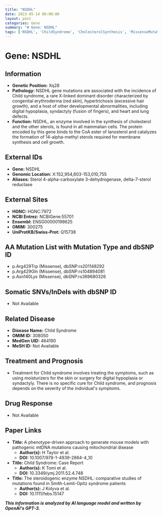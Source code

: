 ```yaml
---
title: "NSDHL"
date: 2023-05-14 00:00:00
layout: post
categories: Gene
summary: "# Gene: NSDHL"
tags: ['NSDHL', 'ChildSyndrome', 'CholesterolSynthesis', 'MissenseMutation', 'SkinAbnormalities', 'Sterol4AlphaCarboxylate3Dehydrogenase', 'RareDisease', 'Prognosis']
---
```


# Gene: NSDHL

## Information
- **Genetic Position:** Xq28 
- **Pathology:** NSDHL gene mutations are associated with the incidence of Child syndrome, a rare X-linked dominant disorder characterized by congenital erythroderma (red skin), hypertrichosis (excessive hair growth), and a host of other developmental abnormalities, including digital hypoplasia, syndactyly (fusion of fingers), and heart and lung defects. 
- **Function:** NSDHL, an enzyme involved in the synthesis of cholesterol and the other sterols, is found in all mammalian cells. The protein encoded by this gene binds to the CoA ester of lanosterol and catalyzes the formation of 14-alpha-methyl sterols required for membrane synthesis and cell growth.

## External IDs
- **Gene:** NSDHL
- **Genomic Location:** X:152,954,603-153,010,755
- **Aliases:** Sterol 4-alpha-carboxylate 3-dehydrogenase, delta-7-sterol reductase

## External Sites
- **HGNC:** HGNC:7972
- **NCBI Entrez:**  NCBIGene:55701
- **Ensembl:** ENSG00000198625
- **OMIM:** 300275
- **UniProtKB/Swiss-Prot:** Q15738

## AA Mutation List with Mutation Type and dbSNP ID
- p.Arg429Trp (Missense), dbSNP:rs201148292
- p.Arg429Gln (Missense), dbSNP:rs104894081
- p.Asn140Lys (Missense), dbSNP:rs369680326

## Somatic SNVs/InDels with dbSNP ID
- Not Available

## Related Disease
- **Disease Name:** Child Syndrome
- **OMIM ID:** 308050
- **MedGen UID:** 464190
- **MeSH ID:** Not Available

## Treatment and Prognosis
- Treatment for Child syndrome involves treating the symptoms, such as using moisturizers for the skin or surgery for digital hypoplasia or syndactyly. There is no specific cure for Child syndrome, and prognosis depends on the severity of the individual's symptoms.

## Drug Response
- Not Available

## Paper Links
- **Title:** A phenotype-driven approach to generate mouse models with pathogenic mtDNA mutations causing mitochondrial disease
  - **Author(s):** H Taylor et al.
  - **DOI:** 10.1007/978-1-4939-2864-4_10
- **Title:** Child Syndrome: Case Report
  - **Author(s):** K Tomi et al.
  - **DOI:** 10.3349/ymj.2011.52.4.748
- **Title:** The steroidogenic enzyme NSDHL: comparative studies of mutations found in Smith-Lemli-Opitz syndrome patients
  - **Author(s):** J Kolyva et al.
  - **DOI:** 10.1111/febs.15147

**_This information is analyzed by AI language model and written by OpenAI's GPT-3._**